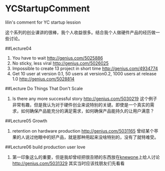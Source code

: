 # YCStartupComment
lilin's comment for YC startup lession

这个系列的创业课讲的很棒，我个人收益很多。结合我个人做硬件产品的经历做一些讨论。


##Lecture04

1.  You have to wait http://genius.com/5025886
2.  No sticky, less viral http://genius.com/5026025
3.  Impossible to create 13 project in short time http://genius.com/4934774
4.  Get 10 user at version 0.1, 50 users at version0.2,  1000 users at release 1.0 http://genius.com/5028814

##Lecture Do Things That Don't Scale
1.  Is there any more successful story  http://genius.com/5030219
    这个例子非常有趣，但是我认为对于硬件创业来说特别的关键。即使是一个真实的需求，如何确保产品能充分的满足需求，如何确保产品能持久的让用户满意？ 


##Lecture05 Growth
1.  retention on hardware production http://genius.com/5031165   曾经某个苹果的人说过他眼中的好产品，就是那种用起来没啥特别的，没有了就特难受。 

##Lecture06 build production user love
1.  第一印象这么的重要，但是我却曾经把很丑陋的东西放在[knewone](http://knewone.com/groups/5157a3e67373c2ca5000001a/topics/530d992231302d303d3c0000)上给人讨论     http://genius.com/5031329    其实当时应该找朋友们先看看